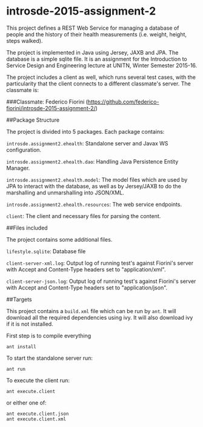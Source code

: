 # introsde-2015-assignment-2

This project defines a REST Web Service for managing a database of people and the history of their health measurements (i.e. weight, height, steps walked).

The project is implemented in Java using Jersey, JAXB and JPA. The database is a simple sqlite file. It is an assignment for the Introduction to Service Design and Engineering lecture at UNITN, Winter Semester 2015-16.

The project includes a client as well, which runs several test cases, with the particularity that the client connects to a different classmate's server. The classmate is:

###Classmate: Federico Fiorini (https://github.com/federico-fiorini/introsde-2015-assignment-2/)


##Package Structure

The project is divided into 5 packages. Each package contains:

`introsde.assignment2.ehealth`: Standalone server and Javax WS configuration.

`introsde.assignment2.ehealth.dao`: Handling Java Persistence Entity Manager.

`introsde.assignment2.ehealth.model`: The model files which are used by JPA to interact with the database, as well as by Jersey/JAXB to do the marshalling and unmarshalling into JSON/XML.

`introsde.assignment2.ehealth.resources`: The web service endpoints.

`client`: The client and necessary files for parsing the content.

##Files included

The project contains some additional files.

`lifestyle.sqlite`: Database file

`client-server-xml.log`: Output log of running test's against Fiorini's server with Accept and Content-Type headers set to "application/xml".

`client-server-json.log`: Output log of running test's against Fiorini's server with Accept and Content-Type headers set to "application/json".

##Targets

This project contains a `build.xml` file which can be run by `ant`. It will download all the required dependencies using ivy. It will also download ivy if it is not installed.


First step is to compile everything
```
ant install
```

To start the standalone server run:
```
ant run
```

To execute the client run:
```
ant execute.client
```

or either one of:
```
ant execute.client.json
ant execute.client.xml
```